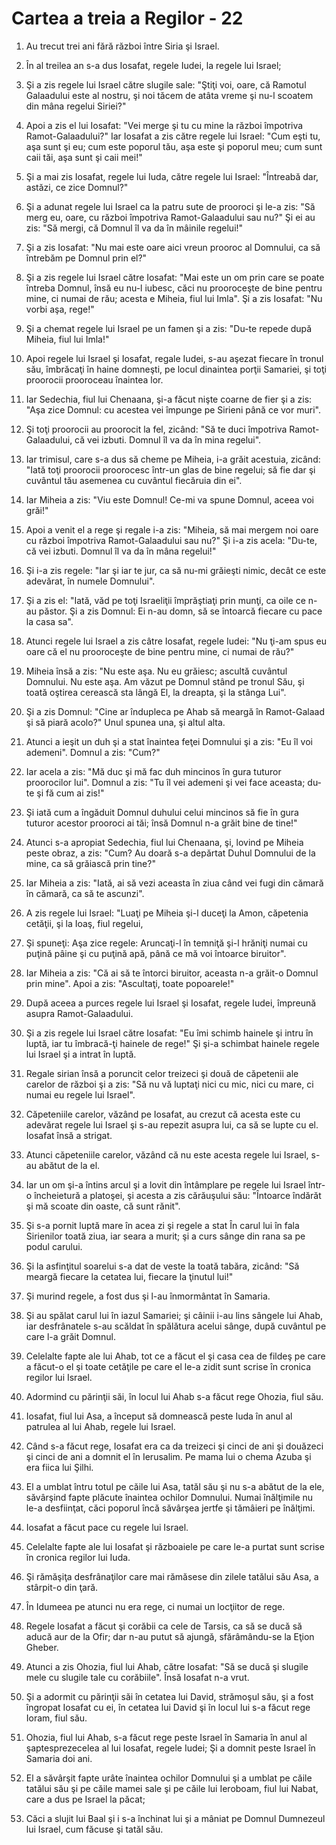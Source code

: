 # Cartea a treia a Regilor - 22

1. Au trecut trei ani fără război între Siria şi Israel. 

2. În al treilea an s-a dus Iosafat, regele Iudei, la regele lui Israel; 

3. Şi a zis regele lui Israel către slugile sale: "Ştiţi voi, oare, că Ramotul Galaadului este al nostru, şi noi tăcem de atâta vreme şi nu-l scoatem din mâna regelui Siriei?" 

4. Apoi a zis el lui Iosafat: "Vei merge şi tu cu mine la război împotriva Ramot-Galaadului?" Iar Iosafat a zis către regele lui Israel: "Cum eşti tu, aşa sunt şi eu; cum este poporul tău, aşa este şi poporul meu; cum sunt caii tăi, aşa sunt şi caii mei!" 

5. Şi a mai zis Iosafat, regele lui Iuda, către regele lui Israel: "Întreabă dar, astăzi, ce zice Domnul?" 

6. Şi a adunat regele lui Israel ca la patru sute de prooroci şi le-a zis: "Să merg eu, oare, cu război împotriva Ramot-Galaadului sau nu?" Şi ei au zis: "Să mergi, că Domnul îl va da în mâinile regelui!" 

7. Şi a zis Iosafat: "Nu mai este oare aici vreun prooroc al Domnului, ca să întrebăm pe Domnul prin el?" 

8. Şi a zis regele lui Israel către Iosafat: "Mai este un om prin care se poate întreba Domnul, însă eu nu-l iubesc, căci nu prooroceşte de bine pentru mine, ci numai de rău; acesta e Miheia, fiul lui Imla". Şi a zis Iosafat: "Nu vorbi aşa, rege!" 

9. Şi a chemat regele lui Israel pe un famen şi a zis: "Du-te repede după Miheia, fiul lui Imla!" 

10. Apoi regele lui Israel şi Iosafat, regale Iudei, s-au aşezat fiecare în tronul său, îmbrăcaţi în haine domneşti, pe locul dinaintea porţii Samariei, şi toţi proorocii prooroceau înaintea lor. 

11. Iar Sedechia, fiul lui Chenaana, şi-a făcut nişte coarne de fier şi a zis: "Aşa zice Domnul: cu acestea vei împunge pe Sirieni până ce vor muri". 

12. Şi toţi proorocii au proorocit la fel, zicând: "Să te duci împotriva Ramot-Galaadului, că vei izbuti. Domnul îl va da în mina regelui". 

13. Iar trimisul, care s-a dus să cheme pe Miheia, i-a grăit acestuia, zicând: "Iată toţi proorocii proorocesc într-un glas de bine regelui; să fie dar şi cuvântul tău asemenea cu cuvântul fiecăruia din ei". 

14. Iar Miheia a zis: "Viu este Domnul! Ce-mi va spune Domnul, aceea voi grăi!" 

15. Apoi a venit el a rege şi regale i-a zis: "Miheia, să mai mergem noi oare cu război împotriva Ramot-Galaadului sau nu?" Şi i-a zis acela: "Du-te, că vei izbuti. Domnul îl va da în mâna regelui!" 

16. Şi i-a zis regele: "Iar şi iar te jur, ca să nu-mi grăieşti nimic, decât ce este adevărat, în numele Domnului". 

17. Şi a zis el: "Iată, văd pe toţi Israeliţii împrăştiaţi prin munţi, ca oile ce n-au păstor. Şi a zis Domnul: Ei n-au domn, să se întoarcă fiecare cu pace la casa  sa". 

18. Atunci regele lui Israel a zis câtre Iosafat, regele Iudei: "Nu ţi-am spus eu oare că el nu prooroceşte de bine pentru mine, ci numai de rău?" 

19. Miheia însă a zis: "Nu este aşa. Nu eu grăiesc; ascultă cuvântul Domnului. Nu este aşa. Am văzut pe Domnul stând pe tronul Său, şi toată oştirea cerească sta lângă El, la dreapta, şi la stânga Lui". 

20. Şi a zis Domnul: "Cine ar îndupleca pe Ahab să meargă în Ramot-Galaad şi să piară acolo?" Unul spunea una, şi altul alta. 

21. Atunci a ieşit un duh şi a stat înaintea feţei Domnului şi a zis: "Eu îl voi ademeni". Domnul a zis: "Cum?" 

22. Iar acela a zis: "Mă duc şi mă fac duh mincinos în gura tuturor proorocilor lui". Domnul a zis: "Tu îl vei ademeni şi vei face aceasta; du-te şi fă cum ai zis!" 

23. Şi iată cum a îngăduit Domnul duhului celui mincinos să fie în gura tuturor acestor prooroci ai tăi; însă Domnul n-a grăit bine de tine!" 

24. Atunci s-a apropiat Sedechia, fiul lui Chenaana, şi, lovind pe Miheia peste obraz, a zis: "Cum? Au doară s-a depărtat Duhul Domnului de la mine, ca să grăiască prin tine?" 

25. Iar Miheia a zis: "Iată, ai să vezi aceasta în ziua când vei fugi din cămară în cămară, ca să te ascunzi". 

26. A zis regele lui Israel: "Luaţi pe Miheia şi-l duceţi la Amon, căpetenia cetăţii, şi la Ioaş, fiul regelui, 

27. Şi spuneţi: Aşa zice regele: Aruncaţi-l în temniţă şi-l hrăniţi numai cu puţină pâine şi cu puţină apă, până ce mă voi întoarce biruitor". 

28. Iar Miheia a zis: "Că ai să te întorci biruitor, aceasta n-a grăit-o Domnul prin mine". Apoi a zis: "Ascultaţi, toate popoarele!" 

29. După aceea a purces regele lui Israel şi Iosafat, regele Iudei, împreună asupra Ramot-Galaadului. 

30. Şi a zis regele lui Israel către Iosafat: "Eu îmi schimb hainele şi intru în luptă, iar tu îmbracă-ţi hainele de rege!" Şi şi-a schimbat hainele regele lui Israel şi a intrat în luptă. 

31. Regale sirian însă a poruncit celor treizeci şi două de căpetenii ale carelor de război şi a zis: "Să nu vă luptaţi nici cu mic, nici cu mare, ci numai eu regele lui Israel". 

32. Căpeteniile carelor, văzând pe Iosafat, au crezut că acesta este cu adevărat regele lui Israel şi s-au repezit asupra lui, ca să se lupte cu el. Iosafat însă a strigat. 

33. Atunci căpeteniile carelor, văzând că nu este acesta regele lui Israel, s-au abătut de la el. 

34. Iar un om şi-a întins arcul şi a lovit din întâmplare pe regele lui Israel într-o încheietură a platoşei, şi acesta a zis cărăuşului său: "Întoarce îndărăt şi mă scoate din oaste, că sunt rănit". 

35. Şi s-a pornit luptă mare în acea zi şi regele a stat În carul lui în fala Sirienilor toată ziua, iar seara a murit; şi a curs sânge din rana sa pe podul carului. 

36. Şi la asfinţitul soarelui s-a dat de veste la toată tabăra, zicând: "Să meargă fiecare la cetatea lui, fiecare la ţinutul lui!" 

37. Şi murind regele, a fost dus şi l-au înmormântat în Samaria. 

38. Şi au spălat carul lui în iazul Samariei; şi câinii i-au lins sângele lui Ahab, iar desfrânatele s-au scăldat în spălătura acelui sânge, după cuvântul pe care l-a grăit Domnul. 

39. Celelalte fapte ale lui Ahab, tot ce a făcut el şi casa cea de fildeş pe care a făcut-o el şi toate cetăţile pe care el le-a zidit sunt scrise în cronica regilor lui Israel. 

40. Adormind cu părinţii săi, în locul lui Ahab s-a făcut rege Ohozia, fiul său. 

41. Iosafat, fiul lui Asa, a început să domnească peste Iuda în anul al patrulea al lui Ahab, regele lui Israel. 

42. Când s-a făcut rege, Iosafat era ca da treizeci şi cinci de ani şi douăzeci şi cinci de ani a domnit el în Ierusalim. Pe mama lui o chema Azuba şi era fiica lui Şilhi. 

43. El a umblat întru totul pe căile lui Asa, tatăl său şi nu s-a abătut de la ele, săvârşind fapte plăcute înaintea ochilor Domnului. Numai înălţimile nu le-a desfiinţat, căci poporul încă săvârşea jertfe şi tămâieri pe înălţimi. 

44. Iosafat a făcut pace cu regele lui Israel. 

45. Celelalte fapte ale lui Iosafat şi războaiele pe care le-a purtat sunt scrise în cronica regilor lui Iuda. 

46. Şi rămăşiţa desfrânaţilor care mai rămăsese din zilele tatălui său Asa, a stârpit-o din ţară. 

47. În Idumeea pe atunci nu era rege, ci numai un locţiitor de rege. 

48. Regele Iosafat a făcut şi corăbii ca cele de Tarsis, ca să se ducă să aducă aur de la Ofir; dar n-au putut să ajungă, sfărâmându-se la Eţion Gheber. 

49. Atunci a zis Ohozia, fiul lui Ahab, către Iosafat: "Să se ducă şi slugile mele cu slugile tale cu corăbiile". Însă Iosafat n-a vrut. 

50. Şi a adormit cu părinţii săi în cetatea lui David, strămoşul său, şi a fost îngropat Iosafat cu ei, în cetatea lui David şi în locul lui s-a făcut rege Ioram, fiul său. 

51. Ohozia, fiul lui Ahab, s-a făcut rege peste Israel în Samaria în anul al şaptesprezecelea al lui Iosafat, regele Iudei; Şi a domnit peste Israel în Samaria doi ani. 

52. El a săvârşit fapte urâte înaintea ochilor Domnului şi a umblat pe căile tatălui său şi pe căile mamei sale şi pe căile lui Ieroboam, fiul lui Nabat, care a dus pe Israel la păcat; 

53. Căci a slujit lui Baal şi i s-a închinat lui şi a mâniat pe Domnul Dumnezeul lui Israel, cum făcuse şi tatăl său. 

